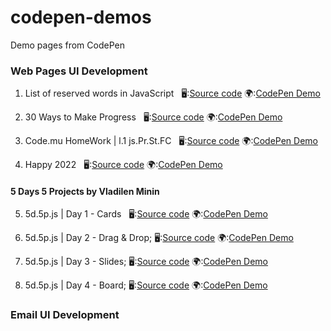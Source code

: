 # codepen-demos

Demo pages from CodePen

### Web Pages UI Development

1. List of reserved words in JavaScript &nbsp;
   🖥:[Source code](./sources/src_001/) 🌍:[CodePen Demo](https://codepen.io/j2vi/pen/oNNWKoZ)

2. 30 Ways to Make Progress &nbsp;
   🖥:[Source code](./sources/src_002/) 🌍:[CodePen Demo](https://codepen.io/j2vi/pen/abyegdW)

3. Code.mu HomeWork | l.1 js.Pr.St.FC &nbsp;
   🖥:[Source code](./sources/src_003/) 🌍:[CodePen Demo](https://codepen.io/j2vi/pen/mdBVqNW)

4. Happy 2022 &nbsp;
   🖥:[Source code](./sources/src_004/) 🌍:[CodePen Demo](https://codepen.io/j2vi/pen/XWeEyEK)

#### 5 Days 5 Projects by Vladilen Minin

5. 5d.5p.js | Day 1 - Cards &nbsp;
   🖥:[Source code](./sources/src_005/) 🌍:[CodePen Demo](https://codepen.io/j2vi/pen/YzEVBYZ)

6. 5d.5p.js | Day 2 - Drag & Drop;
   🖥:[Source code](./sources/src_006/) 🌍:[CodePen Demo](https://codepen.io/j2vi/pen/rNYwrPj)

7. 5d.5p.js | Day 3 - Slides;
   🖥:[Source code](./sources/src_007/) 🌍:[CodePen Demo](https://codepen.io/j2vi/pen/rNYzeZb)

8. 5d.5p.js | Day 4 - Board;
   🖥:[Source code](./sources/src_008/) 🌍:[CodePen Demo](https://codepen.io/j2vi/pen/NWwvBMo)

### Email UI Development
